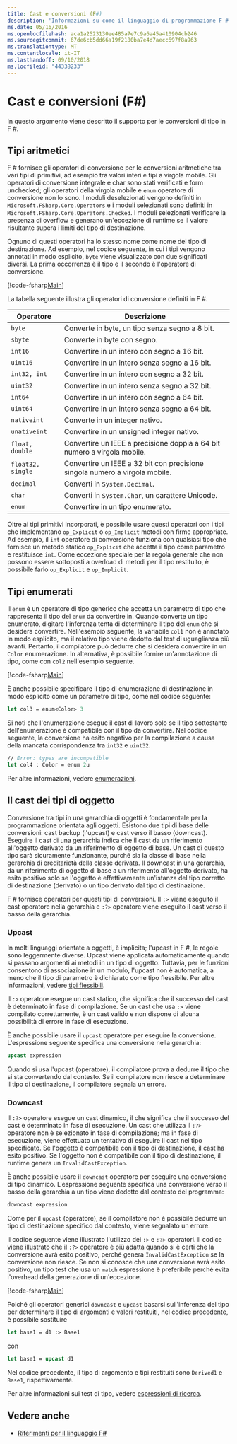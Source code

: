 ```yaml
---
title: Cast e conversioni (F#)
description: 'Informazioni su come il linguaggio di programmazione F # offre operatori di conversione per le conversioni aritmetiche tra vari tipi primitivi.'
ms.date: 05/16/2016
ms.openlocfilehash: aca1a2523130ee485a7e7c9a6a45a410904cb246
ms.sourcegitcommit: 67de6cb5dd66a19f2180ba7e4d7aecc697f8a963
ms.translationtype: MT
ms.contentlocale: it-IT
ms.lasthandoff: 09/10/2018
ms.locfileid: "44338233"
---
```

# <a name="casting-and-conversions-f"></a>Cast e conversioni (F#)

In questo argomento viene descritto il supporto per le conversioni di tipo in F #.

## <a name="arithmetic-types"></a>Tipi aritmetici

F # fornisce gli operatori di conversione per le conversioni aritmetiche tra vari tipi di primitivi, ad esempio tra valori interi e tipi a virgola mobile. Gli operatori di conversione integrale e char sono stati verificati e form unchecked; gli operatori della virgola mobile e `enum` operatore di conversione non lo sono. I moduli deselezionati vengono definiti in `Microsoft.FSharp.Core.Operators` e i moduli selezionati sono definiti in `Microsoft.FSharp.Core.Operators.Checked`. I moduli selezionati verificare la presenza di overflow e generano un'eccezione di runtime se il valore risultante supera i limiti del tipo di destinazione.

Ognuno di questi operatori ha lo stesso nome come nome del tipo di destinazione. Ad esempio, nel codice seguente, in cui i tipi vengono annotati in modo esplicito, `byte` viene visualizzato con due significati diversi. La prima occorrenza è il tipo e il secondo è l'operatore di conversione.

[!code-fsharp[Main](../../../samples/snippets/fsharp/lang-ref-2/snippet4401.fs)]

La tabella seguente illustra gli operatori di conversione definiti in F #.

|Operatore|Descrizione|
|--------|-----------|
|`byte`|Converte in byte, un tipo senza segno a 8 bit.|
|`sbyte`|Converte in byte con segno.|
|`int16`|Convertire in un intero con segno a 16 bit.|
|`uint16`|Convertire in un intero senza segno a 16 bit.|
|`int32, int`|Convertire in un intero con segno a 32 bit.|
|`uint32`|Convertire in un intero senza segno a 32 bit.|
|`int64`|Convertire in un intero con segno a 64 bit.|
|`uint64`|Convertire in un intero senza segno a 64 bit.|
|`nativeint`|Converte in un integer nativo.|
|`unativeint`|Convertire in un unsigned integer nativo.|
|`float, double`|Convertire un IEEE a precisione doppia a 64 bit numero a virgola mobile.|
|`float32, single`|Convertire un IEEE a 32 bit con precisione singola numero a virgola mobile.|
|`decimal`|Converti in `System.Decimal`.|
|`char`|Converti in `System.Char`, un carattere Unicode.|
|`enum`|Convertire in un tipo enumerato.|
Oltre ai tipi primitivi incorporati, è possibile usare questi operatori con i tipi che implementano `op_Explicit` o `op_Implicit` metodi con firme appropriate. Ad esempio, il `int` operatore di conversione funziona con qualsiasi tipo che fornisce un metodo statico `op_Explicit` che accetta il tipo come parametro e restituisce `int`. Come eccezione speciale per la regola generale che non possono essere sottoposti a overload di metodi per il tipo restituito, è possibile farlo `op_Explicit` e `op_Implicit`.

## <a name="enumerated-types"></a>Tipi enumerati

Il `enum` è un operatore di tipo generico che accetta un parametro di tipo che rappresenta il tipo del `enum` da convertire in. Quando converte un tipo enumerato, digitare l'inferenza tenta di determinare il tipo del `enum` che si desidera convertire. Nell'esempio seguente, la variabile `col1` non è annotato in modo esplicito, ma il relativo tipo viene dedotto dal test di uguaglianza più avanti. Pertanto, il compilatore può dedurre che si desidera convertire in un `Color` enumerazione. In alternativa, è possibile fornire un'annotazione di tipo, come con `col2` nell'esempio seguente.

[!code-fsharp[Main](../../../samples/snippets/fsharp/lang-ref-2/snippet4402.fs)]

È anche possibile specificare il tipo di enumerazione di destinazione in modo esplicito come un parametro di tipo, come nel codice seguente:

```fsharp
let col3 = enum<Color> 3
```

Si noti che l'enumerazione esegue il cast di lavoro solo se il tipo sottostante dell'enumerazione è compatibile con il tipo da convertire. Nel codice seguente, la conversione ha esito negativo per la compilazione a causa della mancata corrispondenza tra `int32` e `uint32`.

```fsharp
// Error: types are incompatible
let col4 : Color = enum 2u
```

Per altre informazioni, vedere [enumerazioni](enumerations.md).

## <a name="casting-object-types"></a>Il cast dei tipi di oggetto

Conversione tra tipi in una gerarchia di oggetti è fondamentale per la programmazione orientata agli oggetti. Esistono due tipi di base delle conversioni: cast backup (l'upcast) e cast verso il basso (downcast). Eseguire il cast di una gerarchia indica che il cast da un riferimento all'oggetto derivato da un riferimento di oggetto di base. Un cast di questo tipo sarà sicuramente funzionante, purché sia la classe di base nella gerarchia di ereditarietà della classe derivata. Il downcast in una gerarchia, da un riferimento di oggetto di base a un riferimento all'oggetto derivato, ha esito positivo solo se l'oggetto è effettivamente un'istanza del tipo corretto di destinazione (derivato) o un tipo derivato dal tipo di destinazione.

F # fornisce operatori per questi tipi di conversioni. Il `:>` viene eseguito il cast operatore nella gerarchia e `:?>` operatore viene eseguito il cast verso il basso della gerarchia.

### <a name="upcasting"></a>Upcast

In molti linguaggi orientate a oggetti, è implicita; l'upcast in F #, le regole sono leggermente diverse. Upcast viene applicata automaticamente quando si passano argomenti ai metodi in un tipo di oggetto. Tuttavia, per le funzioni consentono di associazione in un modulo, l'upcast non è automatica, a meno che il tipo di parametro è dichiarato come tipo flessibile. Per altre informazioni, vedere [tipi flessibili](flexible-Types.md).

Il `:>` operatore esegue un cast statico, che significa che il successo del cast è determinato in fase di compilazione. Se un cast che usa `:>` viene compilato correttamente, è un cast valido e non dispone di alcuna possibilità di errore in fase di esecuzione.

È anche possibile usare il `upcast` operatore per eseguire la conversione. L'espressione seguente specifica una conversione nella gerarchia:

```fsharp
upcast expression
```

Quando si usa l'upcast (operatore), il compilatore prova a dedurre il tipo che si sta convertendo dal contesto. Se il compilatore non riesce a determinare il tipo di destinazione, il compilatore segnala un errore.

### <a name="downcasting"></a>Downcast

Il `:?>` operatore esegue un cast dinamico, il che significa che il successo del cast è determinato in fase di esecuzione. Un cast che utilizza il `:?>` operatore non è selezionato in fase di compilazione; ma in fase di esecuzione, viene effettuato un tentativo di eseguire il cast nel tipo specificato. Se l'oggetto è compatibile con il tipo di destinazione, il cast ha esito positivo. Se l'oggetto non è compatibile con il tipo di destinazione, il runtime genera un `InvalidCastException`.

È anche possibile usare il `downcast` operatore per eseguire una conversione di tipo dinamico. L'espressione seguente specifica una conversione verso il basso della gerarchia a un tipo viene dedotto dal contesto del programma:

```fsharp
downcast expression
```

Come per il `upcast` (operatore), se il compilatore non è possibile dedurre un tipo di destinazione specifico dal contesto, viene segnalato un errore.

Il codice seguente viene illustrato l'utilizzo dei `:>` e `:?>` operatori. Il codice viene illustrato che il `:?>` operatore è più adatta quando si è certi che la conversione avrà esito positivo, perché genera `InvalidCastException` se la conversione non riesce. Se non si conosce che una conversione avrà esito positivo, un tipo test che usa un `match` espressione è preferibile perché evita l'overhead della generazione di un'eccezione.

[!code-fsharp[Main](../../../samples/snippets/fsharp/lang-ref-2/snippet4403.fs)]

Poiché gli operatori generici `downcast` e `upcast` basarsi sull'inferenza del tipo per determinare il tipo di argomenti e valori restituiti, nel codice precedente, è possibile sostituire

```fsharp
let base1 = d1 :> Base1
```

con

```fsharp
let base1 = upcast d1
```

Nel codice precedente, il tipo di argomento e tipi restituiti sono `Derived1` e `Base1`, rispettivamente.

Per altre informazioni sui test di tipo, vedere [espressioni di ricerca](match-Expressions.md).

## <a name="see-also"></a>Vedere anche

- [Riferimenti per il linguaggio F#](index.md)
